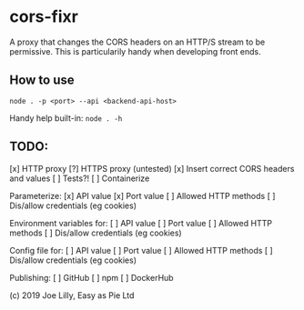 # cors-fixr
A proxy that changes the CORS headers on an HTTP/S stream to be permissive. This is particularily handy when developing front ends.

## How to use
`node . -p <port> --api <backend-api-host>`

Handy help built-in: `node . -h`

## TODO:
[x] HTTP proxy
[?] HTTPS proxy (untested)
[x] Insert correct CORS headers and values
[ ] Tests?!
[ ] Containerize

Parameterize:
[x] API value
[x] Port value
[ ] Allowed HTTP methods
[ ] Dis/allow credentials (eg cookies)

Environment variables for:
[ ] API value
[ ] Port value
[ ] Allowed HTTP methods
[ ] Dis/allow credentials (eg cookies)

Config file for:
[ ] API value
[ ] Port value
[ ] Allowed HTTP methods
[ ] Dis/allow credentials (eg cookies)

Publishing:
[ ] GitHub
[ ] npm
[ ] DockerHub


(c) 2019 Joe Lilly, Easy as Pie Ltd

